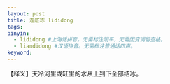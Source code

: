 ```yaml
---
layout: post
title: 连底冻 lididong 
tags:
pinyin: 
  - lididong #上海话拼音。无需标注阴平，无需因变调留空格。 
  - liandidong #汉语拼音。无需标注普通话四声。
keyword: 
---
```


【释义】天冷河里或缸里的水从上到下全部结冰。              
           
